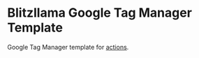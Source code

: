 # Blitzllama Google Tag Manager Template

Google Tag Manager template for [actions](https://tagmanager.google.com/gallery).
